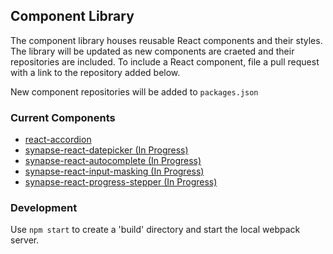 Component Library
----

The component library houses reusable React components and their styles. The library will be updated as new components are craeted and their repositories are included. To include a React component, file a pull request with a link to the repository added below.

New component repositories will be added to `packages.json`

### Current Components
- [react-accordion](https://github.com/synapsestudios/react-accordion/)
- [synapse-react-datepicker (In Progress)](#)
- [synapse-react-autocomplete (In Progress)](#)
- [synapse-react-input-masking (In Progress)](#)
- [synapse-react-progress-stepper (In Progress)](#)

### Development
Use `npm start` to create a 'build' directory and start the local webpack server.


